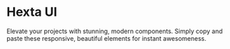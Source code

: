 # Hexta UI
Elevate your projects with stunning, modern components. Simply copy and paste these responsive, beautiful elements for instant awesomeness.